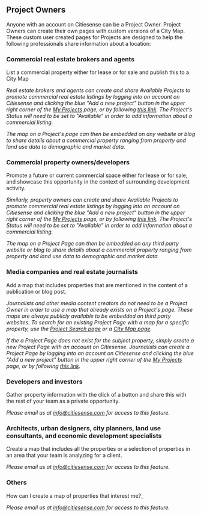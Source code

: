 ## Project Owners
Anyone with an account on Citiesense can be a Project Owner. Project Owners can create their own pages with custom versions of a City Map. These custom user created pages for Projects are designed to help the following professionals share information about a location:

### __Commercial real estate brokers and agents__

List a commercial property either for lease or for sale and publish this to a City Map

_Real estate brokers and agents can create and share Available Projects to promote commercial real estate listings by logging into an account on Citiesense and clicking the blue "Add a new project" button in the upper right corner of the [My Projects](http://www.citiesense.com/dashboard) page, or by following [this link](http://www.citiesense.com/projects/new). The Project's Status will need to be set to "Available" in order to add information about a commercial listing._ 

_The map on a Project's page can then be embedded on any website or blog to share details about a commercial property ranging from property and land use data to demographic and market data._ 

### __Commercial property owners/developers__

Promote a future or current commercial space either for lease or for sale, and showcase this opportunity in the context of surrounding development activity.

_Similarly, property owners can create and share Available Projects to promote commercial real estate listings by logging into an account on Citiesense and clicking the blue "Add a new project" button in the upper right corner of the [My Projects](http://www.citiesense.com/dashboard) page, or by following [this link](http://www.citiesense.com/projects/new). The Project's Status will need to be set to "Available" in order to add information about a commercial listing._ 

_The map on a Project Page can then be embedded on any third party website or blog to share details about a commercial property ranging from property and land use data to demographic and market data._ 

### __Media companies and real estate journalists__

Add a map that includes properties that are mentioned in the content of a publication or blog post. 

_Journalists and other media content creators do not need to be a Project Owner in order to use a map that already exists on a Project's page. These maps are always publicly available to be embedded on third party websites. To search for an existing Project Page with a map for a specific property, use the [Project Search page](http://www.citiesense.com/search) or a [City Map page](http://www.citiesense.com/cities)._

_If the a Project Page does not exist for the subject property, simply create a new Project Page with an account on Citiesense. Journalists can create a Project Page by logging into an account on Citiesense and clicking the blue "Add a new project" button in the upper right corner of the [My Projects](http://www.citiesense.com/dashboard) page, or by following [this link](http://www.citiesense.com/projects/new)._

### __Developers and investors__ 	

Gather property information with the click of a button and share this with the rest of your team as a private opportunity.

_Please email us at info@citiesense.com for access to this feature._

### __Architects, urban designers, city planners, land use consultants, and economic development specialists__ 

Create a map that includes all the properties or a selection of properties in an area that your team is analyzing for a client. 

_Please email us at info@citiesense.com for access to this feature._

### __Others__ 

How can I create a map of properties that interest me?_

_Please email us at info@citiesense.com for access to this feature._

